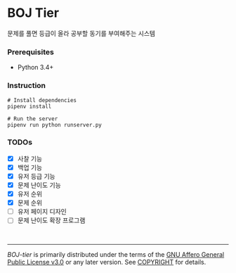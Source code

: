 BOJ Tier
========
문제를 풀면 등급이 올라 공부할 동기를 부여해주는 시스템

### Prerequisites
- Python 3.4+

### Instruction
```
# Install dependencies
pipenv install

# Run the server
pipenv run python runserver.py
```

### TODOs
- [x] 사찰 기능
- [x] 백업 기능
- [x] 유저 등급 기능
- [x] 문제 난이도 기능
- [x] 유저 순위
- [x] 문제 순위
- [ ] 유저 페이지 디자인
- [ ] 문제 난이도 확장 프로그램

<br>

--------

*BOJ-tier* is primarily distributed under the terms of the [GNU Affero General
Public License v3.0] or any later version. See [COPYRIGHT] for details.

[GNU Affero General Public License v3.0]: LICENSE
[COPYRIGHT]: COPYRIGHT
